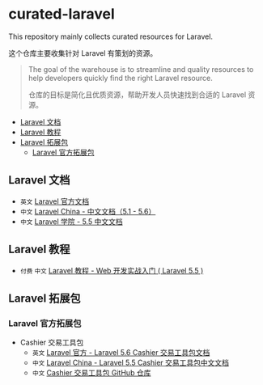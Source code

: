# curated-laravel

This repository mainly collects curated resources for Laravel.

这个仓库主要收集针对 Laravel 有策划的资源。

> The goal of the warehouse is to streamline and quality resources to help developers quickly find the right Laravel resource.
>
> 仓库的目标是简化且优质资源，帮助开发人员快速找到合适的 Laravel 资源。

- [Laravel 文档](#laravel-docs)
- [Laravel 教程](#laravel-tutorial)
- [Laravel 拓展包](#laravel-packages)
    - [Laravel 官方拓展包](#laravel-official-packages)

<a name="laravel-docs"></a>
## Laravel 文档

- `英文` [Laravel 官方文档](https://laravel.com/docs)
- `中文` [Laravel China - 中文文档（5.1 - 5.6）](https://laravel-china.org/docs/laravel)
- `中文` [Laravel 学院 - 5.5 中文文档](http://laravelacademy.org/laravel-docs-5_5)

<a name="laravel-tutorial"></a>
## Laravel 教程

- `付费` `中文` [Laravel 教程 - Web 开发实战入门 ( Laravel 5.5 )](https://laravel-china.org/courses/laravel-essential-training-5.5)

<a name="laravel-packages"></a>
## Laravel 拓展包

<a name="laravel-official-packages"></a>
### Laravel 官方拓展包

- Cashier 交易工具包
    - `英文` [Laravel 官方 - Laravel 5.6 Cashier 交易工具包文档](https://laravel.com/docs/5.6/billing)
    - `中文` [Laravel China - Laravel 5.5 Cashier 交易工具包中文文档](https://laravel-china.org/docs/laravel/5.5/billing)
    - `中文` [Cashier 交易工具包 GitHub 仓库](https://github.com/laravel/cashier)
